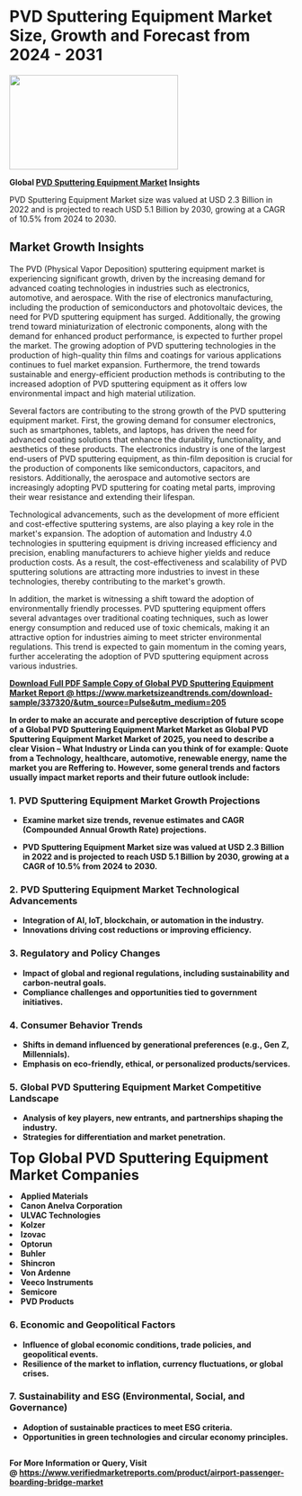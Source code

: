 <H1>PVD Sputtering Equipment Market Size, Growth and Forecast from 2024 - 2031</H1><img class="aligncenter size-medium wp-image-584254" src="https://thirdeyenews.in/wp-content/uploads/2024/09/Global-Market-Research-300x168.jpeg" alt="" width="300" height="168" /><p><strong>Global&nbsp;<a href="https://www.marketsizeandtrends.com/download-sample/337320/&amp;utm_source=Pulse&amp;utm_medium=205">PVD Sputtering Equipment Market</a> Insights</strong></p><p>PVD Sputtering Equipment Market size was valued at USD 2.3 Billion in 2022 and is projected to reach USD 5.1 Billion by 2030, growing at a CAGR of 10.5% from 2024 to 2030.</p><p><h2>Market Growth Insights</h2> <p>The PVD (Physical Vapor Deposition) sputtering equipment market is experiencing significant growth, driven by the increasing demand for advanced coating technologies in industries such as electronics, automotive, and aerospace. With the rise of electronics manufacturing, including the production of semiconductors and photovoltaic devices, the need for PVD sputtering equipment has surged. Additionally, the growing trend toward miniaturization of electronic components, along with the demand for enhanced product performance, is expected to further propel the market. The growing adoption of PVD sputtering technologies in the production of high-quality thin films and coatings for various applications continues to fuel market expansion. Furthermore, the trend towards sustainable and energy-efficient production methods is contributing to the increased adoption of PVD sputtering equipment as it offers low environmental impact and high material utilization.</p> <p><strong><a href="#"></a></strong></p> <p>Several factors are contributing to the strong growth of the PVD sputtering equipment market. First, the growing demand for consumer electronics, such as smartphones, tablets, and laptops, has driven the need for advanced coating solutions that enhance the durability, functionality, and aesthetics of these products. The electronics industry is one of the largest end-users of PVD sputtering equipment, as thin-film deposition is crucial for the production of components like semiconductors, capacitors, and resistors. Additionally, the aerospace and automotive sectors are increasingly adopting PVD sputtering for coating metal parts, improving their wear resistance and extending their lifespan.</p> <p>Technological advancements, such as the development of more efficient and cost-effective sputtering systems, are also playing a key role in the market's expansion. The adoption of automation and Industry 4.0 technologies in sputtering equipment is driving increased efficiency and precision, enabling manufacturers to achieve higher yields and reduce production costs. As a result, the cost-effectiveness and scalability of PVD sputtering solutions are attracting more industries to invest in these technologies, thereby contributing to the market's growth.</p> <p>In addition, the market is witnessing a shift toward the adoption of environmentally friendly processes. PVD sputtering equipment offers several advantages over traditional coating techniques, such as lower energy consumption and reduced use of toxic chemicals, making it an attractive option for industries aiming to meet stricter environmental regulations. This trend is expected to gain momentum in the coming years, further accelerating the adoption of PVD sputtering equipment across various industries.</p> <p><strong><a href="#"></p><p><span class=""><strong>Download Full PDF Sample Copy of Global PVD Sputtering Equipment Market Report</strong> @ <a href="https://www.marketsizeandtrends.com/download-sample/337320/&amp;utm_source=Pulse&amp;utm_medium=205" target="_blank">https://www.marketsizeandtrends.com/download-sample/337320/&amp;utm_source=Pulse&amp;utm_medium=205</a></span></p><p>In order to make an accurate and perceptive description of future scope of a Global&nbsp;PVD Sputtering Equipment Market Market as Global&nbsp;PVD Sputtering Equipment Market Market of 2025, you need to describe a clear Vision &ndash; What Industry or Linda can you think of for example: Quote from a Technology, healthcare, automotive, renewable energy, name the market you are Reffering to. However, some general trends and factors usually impact market reports and their future outlook include:</p><h3>1.&nbsp;<strong>PVD Sputtering Equipment Market Growth Projections</strong></h3><ul><li>Examine market size trends, revenue estimates and CAGR (Compounded Annual Growth Rate) projections.</li><li><p>PVD Sputtering Equipment Market size was valued at USD 2.3 Billion in 2022 and is projected to reach USD 5.1 Billion by 2030, growing at a CAGR of 10.5% from 2024 to 2030.</p></li></ul><h3>2.&nbsp;<strong>PVD Sputtering Equipment Market Technological Advancements</strong></h3><ul><li>Integration of AI, IoT, blockchain, or automation in the industry.</li><li>Innovations driving cost reductions or improving efficiency.</li></ul><h3>3.&nbsp;<strong>Regulatory and Policy Changes</strong></h3><ul><li>Impact of global and regional regulations, including sustainability and carbon-neutral goals.</li><li>Compliance challenges and opportunities tied to government initiatives.</li></ul><h3>4.&nbsp;<strong>Consumer Behavior Trends</strong></h3><ul><li>Shifts in demand influenced by generational preferences (e.g., Gen Z, Millennials).</li><li>Emphasis on eco-friendly, ethical, or personalized products/services.</li></ul><h3>5.&nbsp;<strong>Global PVD Sputtering Equipment Market Competitive Landscape</strong></h3><ul><li>Analysis of key players, new entrants, and partnerships shaping the industry.</li><li>Strategies for differentiation and market penetration.</li></ul><p data-pm-slice="1 1 []"><span style="color: inherit; font-family: inherit; font-size: 25px;">Top Global PVD Sputtering Equipment Market Companies</span></p><div class="" data-test-id=""><p><li>Applied Materials</li><li> Canon Anelva Corporation</li><li> ULVAC Technologies</li><li> Kolzer</li><li> Izovac</li><li> Optorun</li><li> Buhler</li><li> Shincron</li><li> Von Ardenne</li><li> Veeco Instruments</li><li> Semicore</li><li> PVD Products</li></p></div><h3>6.&nbsp;<strong>Economic and Geopolitical Factors</strong></h3><ul><li>Influence of global economic conditions, trade policies, and geopolitical events.</li><li>Resilience of the market to inflation, currency fluctuations, or global crises.</li></ul><h3>7.&nbsp;<strong>Sustainability and ESG (Environmental, Social, and Governance)</strong></h3><ul><li>Adoption of sustainable practices to meet ESG criteria.</li><li>Opportunities in green technologies and circular economy principles.</li></ul><h2><strong style="font-size: 14px;">For More Information or Query, Visit @&nbsp;</strong><a style="background-color: #ffffff; font-size: 14px;" href="https://www.marketsizeandtrends.com/report/pvd-sputtering-equipment-market/" target="_blank">https://www.verifiedmarketreports.com/product/airport-passenger-boarding-bridge-market</a></h2>
